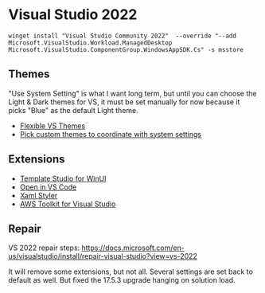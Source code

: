 # Visual Studio 2022

```shell
winget install "Visual Studio Community 2022"  --override "--add Microsoft.VisualStudio.Workload.ManagedDesktop Microsoft.VisualStudio.ComponentGroup.WindowsAppSDK.Cs" -s msstore
```

## Themes

"Use System Setting" is what I want long term, but until you can choose the Light & Dark themes for VS, it must be set manually for now because it picks "Blue" as the default Light theme.

- [Flexible VS Themes](https://devblogs.microsoft.com/visualstudio/flexible-theming-visual-studio/#set-your-visual-studio-theme-to-match-windows-theme)
- [Pick custom themes to coordinate with system settings](https://developercommunity.visualstudio.com/t/Pick-custom-themes-to-coordinate-with-sy/1493853?space=8)

## Extensions

- [Template Studio for WinUI](https://marketplace.visualstudio.com/items?itemName=TemplateStudio.TemplateStudioForWinUICs)
- [Open in VS Code](https://marketplace.visualstudio.com/items?itemName=MadsKristensen.OpeninVisualStudioCode)
- [Xaml Styler](https://marketplace.visualstudio.com/items?itemName=TeamXavalon.XAMLStyler)
- [AWS Toolkit for Visual Studio](https://marketplace.visualstudio.com/items?itemName=AmazonWebServices.AWSToolkitforVisualStudio2022)

## Repair

VS 2022 repair steps: https://docs.microsoft.com/en-us/visualstudio/install/repair-visual-studio?view=vs-2022

It will remove some extensions, but not all. Several settings are set back to default as well. But fixed the 17.5.3 upgrade hanging on solution load.
